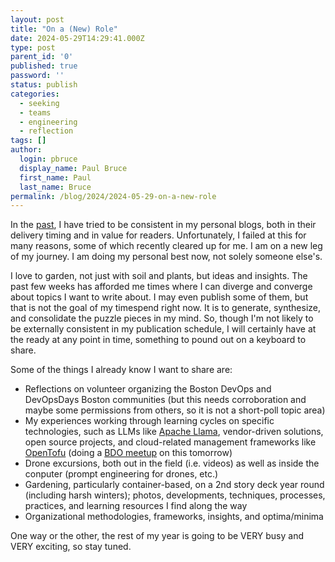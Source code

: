 ```yaml
---
layout: post
title: "On a (New) Role"
date: 2024-05-29T14:29:41.000Z
type: post
parent_id: '0'
published: true
password: ''
status: publish
categories:
  - seeking
  - teams
  - engineering
  - reflection
tags: []
author:
  login: pbruce
  display_name: Paul Bruce
  first_name: Paul
  last_name: Bruce
permalink: /blog/2024/2024-05-29-on-a-new-role
---
```


In the [past](/blog/2020/09/personal-log-2020-09-02/), I have tried to be consistent in my personal blogs, both in their delivery timing and in value for readers. Unfortunately, I failed at this for many reasons, some of which recently cleared up for me. I am on a new leg of my journey. I am doing my personal best now, not solely someone else's.

I love to garden, not just with soil and plants, but ideas and insights. The past few weeks has afforded me times where I can diverge and converge about topics I want to write about. I may even publish some of them, but that is not the goal of my timespend right now. It is to generate, synthesize, and consolidate the puzzle pieces in my mind. So, though I'm not likely to be externally consistent in my publication schedule, I will certainly have at the ready at any point in time, something to pound out on a keyboard to share. 

Some of the things I already know I want to share are:

* Reflections on volunteer organizing the Boston DevOps and DevOpsDays Boston communities (but this needs corroboration and maybe some permissions from others, so it is not a short-poll topic area)
* My experiences working through learning cycles on specific technologies, such as LLMs like [Apache Llama](https://news.ycombinator.com/item?id=35344787), vendor-driven solutions, open source projects, and cloud-related management frameworks like [OpenTofu](https://opentofu.org/) (doing a [BDO meetup](https://www.meetup.com/boston-devops/events/301065227/) on this tomorrow)
* Drone excursions, both out in the field (i.e. videos) as well as inside the conputer (prompt engineering for drones, etc.)
* Gardening, particularly container-based, on a 2nd story deck year round (including harsh winters); photos, developments, techniques, processes, practices, and learning resources I find along the way
* Organizational methodologies, frameworks, insights, and optima/minima

One way or the other, the rest of my year is going to be VERY busy and VERY exciting, so stay tuned.